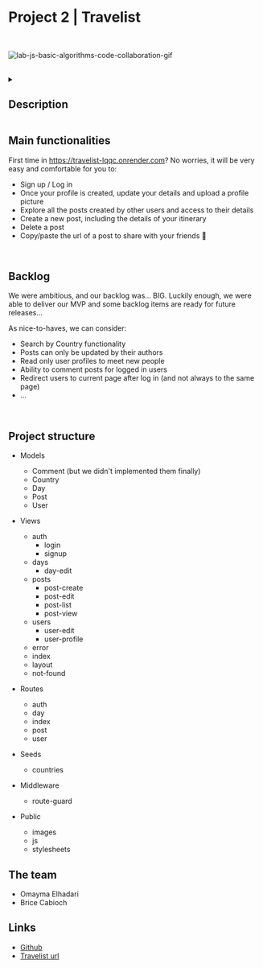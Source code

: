 # Project 2 | Travelist

<br>

![lab-js-basic-algorithms-code-collaboration-gif](https://education-team-2020.s3.eu-west-1.amazonaws.com/web-dev/lab-js-basic-algorithms-code-collaboration-gif.gif)

<br>

<details>
  <summary>
   <h2>Description</h2>
  </summary>

Travelist is an application that allows travelers around the world not only to explore new destinations, but also to create and share travel guides! Discover new itineraries has never been so easy!

  <br>
  <hr>

</details>

## Main functionalities

First time in https://travelist-lqqc.onrender.com? No worries, it will be very easy and comfortable for you to:

- Sign up / Log in
- Once your profile is created, update your details and upload a profile picture
- Explore all the posts created by other users and access to their details
- Create a new post, including the details of your itinerary
- Delete a post
- Copy/paste the url of a post to share with your friends 🙊

<br>

## Backlog

We were ambitious, and our backlog was... BIG. Luckily enough, we were able to deliver our MVP and some backlog items are ready for future releases...

As nice-to-haves, we can consider:

- Search by Country functionality
- Posts can only be updated by their authors
- Read only user profiles to meet new people
- Ability to comment posts for logged in users
- Redirect users to current page after log in (and not always to the same page)
- ...

<br>

## Project structure

- Models

  - Comment (but we didn't implemented them finally)
  - Country
  - Day
  - Post
  - User

- Views

  - auth
    - login
    - signup
  - days
    - day-edit
  - posts
    - post-create
    - post-edit
    - post-list
    - post-view
  - users
    - user-edit
    - user-profile
  - error
  - index
  - layout
  - not-found

- Routes

  - auth
  - day
  - index
  - post
  - user

- Seeds

  - countries

- Middleware

  - route-guard

- Public

  - images
  - js
  - stylesheets


## The team
- Omayma Elhadari
- Brice Cabioch

## Links

- [Github](https://github.com/Bricebrice/Project-2-Travelist/tree/main)
- [Travelist url](https://travelist-lqqc.onrender.com/)

<br>
